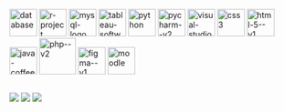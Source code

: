 <div style="display: inline_block"><br>
   <img width="48" height="48" src="https://img.icons8.com/glassmorphism/48/database.png" alt="database"/>
   <img width="48" height="48" src="https://img.icons8.com/fluency/48/r-project.png" alt="r-project"/>
   <img width="48" height="48" src="https://img.icons8.com/fluency/48/mysql-logo.png" alt="mysql-logo"/>
   <img width="48" height="48" src="https://img.icons8.com/color/48/tableau-software.png" alt="tableau-software"/>
   <img width="48" height="48" src="https://img.icons8.com/fluency/48/python.png" alt="python"/>
 <img width="48" height="48" src="https://img.icons8.com/color/48/pycharm--v2.png" alt="pycharm--v2"/>
<img width="48" height="48" src="https://img.icons8.com/color/48/visual-studio-code-2019.png" alt="visual-studio-code-2019"/>
<img width="48" height="48" src="https://img.icons8.com/color/48/css3.png" alt="css3"/>
<img width="48" height="48" src="https://img.icons8.com/color/48/html-5--v1.png" alt="html-5--v1"/>
<img width="48" height="48" src="https://img.icons8.com/fluency/48/java-coffee-cup-logo.png" alt="java-coffee-cup-logo"/>
<img width="64" height="64" src="https://img.icons8.com/nolan/64/php--v2.png" alt="php--v2"/>
<img width="48" height="48" src="https://img.icons8.com/color/48/figma--v1.png" alt="figma--v1"/>
<img width="48" height="48" src="https://img.icons8.com/color/48/moodle.png" alt="moodle"/>
          
            
          

</div>
  
  ##
 
<div> 
  <a href = "mailto:raissaalvimt@gmail.com"><img src="https://img.shields.io/badge/-Gmail-%23333?style=for-the-badge&logo=gmail&logoColor=white" target="_blank"></a>
  <a href="https://www.linkedin.com/in/raissaalvimt/" target="_blank"><img src="https://img.shields.io/badge/-LinkedIn-%230077B5?style=for-the-badge&logo=linkedin&logoColor=white" target="_blank"></a> 
  <a href="https://wa.me/5561996781714" target="_blank">  <img src="https://img.shields.io/badge/WhatsApp-%2325D366?style=for-the-badge&logo=whatsapp&logoColor=white" target="_blank">
</a>

  
</div>

